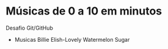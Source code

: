 # Músicas de 0 a 10 em minutos
 Desafio Git/GitHub 
 - Musicas
  Billie Elish-Lovely
  Watermelon Sugar
 
